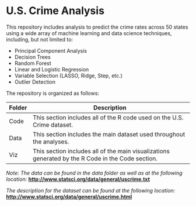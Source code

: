 # U.S. Crime Analysis
This repository includes analysis to predict the crime rates across 50 states using a wide array of machine learning and data science techniques, including, but not limited to:  
  - Principal Component Analysis  
  - Decision Trees  
  - Random Forest  
  - Linear and Logistic Regression  
  - Variable Selection (LASSO, Ridge, Step, etc.)  
  - Outlier Detection  
  
The repository is organized as follows:  

| Folder | Description |
| --- | --- |
| Code | This section includes all of the R code used on the U.S. Crime dataset. |
| Data | This section includes the main dataset used throughout the analyses. |
| Viz | This section includes all of the main visualizations generated by the R Code in the Code section. |


*Note: The data can be found in the data folder as well as at the following location:* **http://www.statsci.org/data/general/uscrime.txt**  
  
*The description for the dataset can be found at the following location:* **http://www.statsci.org/data/general/uscrime.html**